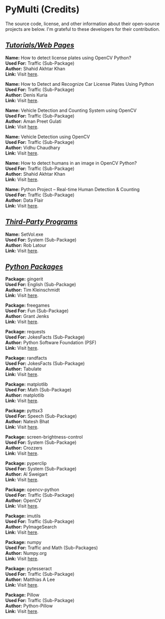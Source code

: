 # PyMulti (Credits)

The source code, license, and other information about their open-source projects are below. I'm grateful to these developers for their contribution.

## <u><i>Tutorials/Web Pages</i></u>

**Name:** How to detect license plates using OpenCV Python?<br>
**Used For:** Traffic (Sub-Package)<br>
**Author:** Shahid Akhtar Khan<br>
**Link:** Visit [here](https://www.tutorialspoint.com/how-to-detect-license-plates-using-opencv-python).<br>

**Name:** How to Detect and Recognize Car License Plates Using Python<br>
**Used For:** Traffic (Sub-Package)<br>
**Author:** Denis Kuria<br>
**Link:** Visit [here](https://www.makeuseof.com/python-car-license-plates-detect-and-recognize).<br>

**Name:** Vehicle Detection and Counting System using OpenCV<br>
**Used For:** Traffic (Sub-Package)<br>
**Author:** Aman Preet Gulati<br>
**Link:** Visit [here](https://www.analyticsvidhya.com/blog/2021/12/vehicle-detection-and-counting-system-using-opencv).<br>

**Name:** Vehicle Detection using OpenCV<br>
**Used For:** Traffic (Sub-Package)<br>
**Author:** Vidhu Chaudhary<br>
**Link:** Visit [here](https://www.codingninjas.com/codestudio/library/vehicle-detection-using-opencv).<br>

**Name:** How to detect humans in an image in OpenCV Python?<br>
**Used For:** Traffic (Sub-Package)<br>
**Author:** Shahid Akhtar Khan<br>
**Link:** Visit [here](https://www.tutorialspoint.com/how-to-detect-humans-in-an-image-in-opencv-python).<br>

**Name:** Python Project – Real-time Human Detection & Counting<br>
**Used For:** Traffic (Sub-Package)<br>
**Author:** Data Flair<br>
**Link:** Visit [here](https://data-flair.training/blogs/python-project-real-time-human-detection-counting).<br>

## <u><i>Third-Party Programs</i></u>

**Name:** SetVol.exe<br>
**Used For:** System (Sub-Package)<br>
**Author:** Rob Latour<br>
**Link:** Visit [here](https://github.com/roblatour/setvol).<br>

## <u><i>Python Packages</i></u>

**Package:** gingerit<br>
**Used For:** English (Sub-Package)<br>
**Author:** Tim Kleinschmidt<br>
**Link:** Visit [here](https://github.com/Azd325/gingerit).<br>

**Package:** freegames<br>
**Used For:** Fun (Sub-Package)<br>
**Author:** Grant Jenks<br>
**Link:** Visit [here](https://github.com/grantjenks/free-python-games).<br>

**Package:** requests<br>
**Used For:** JokesFacts (Sub-Package)<br>
**Author:** Python Software Foundation (PSF)<br>
**Link:** Visit [here](https://github.com/psf/requests).<br>

**Package:** randfacts<br>
**Used For:** JokesFacts (Sub-Package)<br>
**Author:** Tabulate<br>
**Link:** Visit [here](https://github.com/TabulateJarl8/randfacts).<br>

**Package:** matplotlib<br>
**Used For:** Math (Sub-Package)<br>
**Author:** matplotlib<br>
**Link:** Visit [here](https://github.com/matplotlib/matplotlib).<br>

**Package:** pyttsx3<br>
**Used For:** Speech (Sub-Package)<br>
**Author:** Natesh Bhat<br>
**Link:** Visit [here](https://github.com/nateshmbhat/pyttsx3).<br>

**Package:** screen-brightness-control<br>
**Used For:** System (Sub-Package)<br>
**Author:** Crozzers<br>
**Link:** Visit [here](https://github.com/Crozzers/screen_brightness_control).<br>

**Package:** pyperclip<br>
**Used For:** System (Sub-Package)<br>
**Author:** Al Sweigart<br>
**Link:** Visit [here](https://github.com/asweigart/pyperclip).<br>

**Package:** opencv-python<br>
**Used For:** Traffic (Sub-Package)<br>
**Author:** OpenCV<br>
**Link:** Visit [here](https://github.com/opencv/opencv-python).<br>

**Package:** imutils<br>
**Used For:** Traffic (Sub-Package)<br>
**Author:** PyImageSearch<br>
**Link:** Visit [here](https://github.com/PyImageSearch/imutils).<br>

**Package:** numpy<br>
**Used For:** Traffic and Math (Sub-Packages)<br>
**Author:** Numpy.org<br>
**Link:** Visit [here](https://github.com/numpy/numpy).<br>

**Package:** pytesseract<br>
**Used For:** Traffic (Sub-Package)<br>
**Author:** Matthias A Lee<br>
**Link:** Visit [here](https://github.com/madmaze/pytesseract).<br>

**Package:** Pillow<br>
**Used For:** Traffic (Sub-Package)<br>
**Author:** Python-Pillow<br>
**Link:** Visit [here](https://github.com/python-pillow/Pillow).<br>